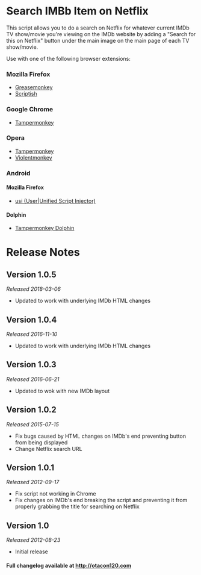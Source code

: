 Search IMBb Item on Netflix
============================
This script allows you to do a search on Netflix for whatever current IMDb TV show/movie you're viewing on the IMDb website by adding a "Search for this on Netflix" button under the main image on the main page of each TV show/movie.

Use with one of the following browser extensions:

### Mozilla Firefox ###
*	[Greasemonkey](https://addons.mozilla.org/en-US/firefox/addon/greasemonkey/)
*	[Scriptish](https://addons.mozilla.org/en-US/firefox/addon/scriptish/)

### Google Chrome ###
*	[Tampermonkey](https://chrome.google.com/webstore/detail/tampermonkey/dhdgffkkebhmkfjojejmpbldmpobfkfo)

### Opera ###
*	[Tampermonkey](https://addons.opera.com/extensions/details/tampermonkey-beta/)
*	[Violentmonkey](https://addons.opera.com/extensions/details/violent-monkey/)

### Android ###

#### Mozilla Firefox ###
*	[usi (User|Unified Script Injector)](https://addons.mozilla.org/en-US/firefox/addon/userunified-script-injector/)

#### Dolphin ####
*	[Tampermonkey Dolphin](https://play.google.com/store/apps/details?id=net.tampermonkey.dolphin)

Release Notes
=============

Version 1.0.5
-------------
_Released 2018-03-06_

* Updated to work with underlying IMDb HTML changes

Version 1.0.4
-------------
_Released 2016-11-10_

* Updated to work with underlying IMDb HTML changes

Version 1.0.3
-------------
_Released 2016-06-21_

* Updated to wok with new IMDb layout

Version 1.0.2
-------------
_Released 2015-07-15_

* Fix bugs caused by HTML changes on IMDb's end preventing button from being displayed
* Change Netflix search URL

Version 1.0.1
-------------
_Released 2012-09-17_

*	Fix script not working in Chrome
*	Fix changes on IMDb's end breaking the script and preventing it from properly grabbing the title for searching on Netflix

Version 1.0
-----------
_Released 2012-08-23_

*	Initial release

#### Full changelog available at http://otacon120.com ####
